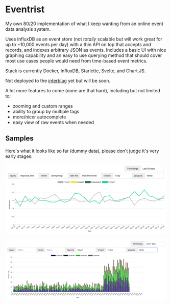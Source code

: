 # Eventrist

My own 80/20 implementation of what I keep wanting from an online event data analysis system.

Uses influxDB as an event store (not _totally_ scalable but will work great for up to ~10,000 events per day) with a thin API on top that accepts and records, and indexes arbitrary JSON as events. Includes a basic UI with nice graphing capability and an easy to use querying method that should cover most use cases people would need from time-based event metrics.

Stack is currently Docker, InfluxDB, Starlette, Svelte, and Chart.JS.

Not deployed to the [interblag](https://xkcd.com/181/) yet but will be soon.

A lot more features to come (none are that hard), including but not limited to:
  - zooming and custom ranges
  - ability to group by multiple tags
  - more/nicer autocomplete
  - easy view of raw events when needed

## Samples

Here's what it looks like so far (dummy data), please don't judge it's very early stages:

![a line chart](line.png)

![a stacked bar chart](bar.png)
